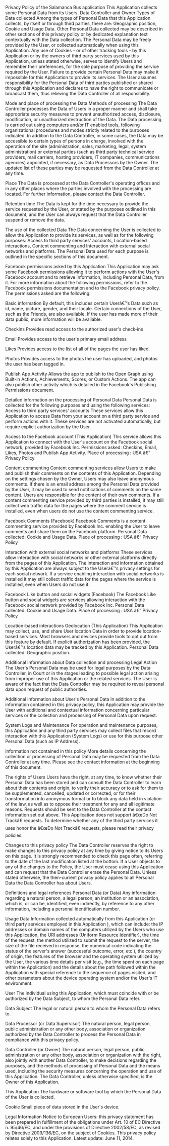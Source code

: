 Privacy Policy of the Salamanca Bus application
This Application collects some Personal Data from its Users.
Data Controller and Owner
Types of Data collected
Among the types of Personal Data that this Application collects, by itself or through third parties, there are: Geographic position, Cookie and Usage Data. Other Personal Data collected may be described in other sections of this privacy policy or by dedicated explanation text contextually with the Data collection. The Personal Data may be freely provided by the User, or collected automatically when using this Application. Any use of Cookies - or of other tracking tools - by this Application or by the owners of third party services used by this Application, unless stated otherwise, serves to identify Users and remember their preferences, for the sole purpose of providing the service required by the User. Failure to provide certain Personal Data may make it impossible for this Application to provide its services. The User assumes responsibility for the Personal Data of third parties published or shared through this Application and declares to have the right to communicate or broadcast them, thus relieving the Data Controller of all responsibility.

Mode and place of processing the Data
Methods of processing
The Data Controller processes the Data of Users in a proper manner and shall take appropriate security measures to prevent unauthorized access, disclosure, modification, or unauthorized destruction of the Data. The Data processing is carried out using computers and/or IT enabled tools, following organizational procedures and modes strictly related to the purposes indicated. In addition to the Data Controller, in some cases, the Data may be accessible to certain types of persons in charge, involved with the operation of the site (administration, sales, marketing, legal, system administration) or external parties (such as third party technical service providers, mail carriers, hosting providers, IT companies, communications agencies) appointed, if necessary, as Data Processors by the Owner. The updated list of these parties may be requested from the Data Controller at any time.

Place
The Data is processed at the Data Controller's operating offices and in any other places where the parties involved with the processing are located. For further information, please contact the Data Controller.

Retention time
The Data is kept for the time necessary to provide the service requested by the User, or stated by the purposes outlined in this document, and the User can always request that the Data Controller suspend or remove the data.

The use of the collected Data
The Data concerning the User is collected to allow the Application to provide its services, as well as for the following purposes: Access to third party services' accounts, Location-based interactions, Content commenting and Interaction with external social networks and platforms. The Personal Data used for each purpose is outlined in the specific sections of this document.

Facebook permissions asked by this Application
This Application may ask some Facebook permissions allowing it to perform actions with the User's Facebook account and to retrieve information, including Personal Data, from it. For more information about the following permissions, refer to the Facebook permissions documentation and to the Facebook privacy policy. The permissions asked are the following:

Basic information
By default, this includes certain Userâ€™s Data such as id, name, picture, gender, and their locale. Certain connections of the User, such as the Friends, are also available. If the user has made more of their data public, more information will be available.

Checkins
Provides read access to the authorized user's check-ins

Email
Provides access to the user's primary email address

Likes
Provides access to the list of all of the pages the user has liked.

Photos
Provides access to the photos the user has uploaded, and photos the user has been tagged in.

Publish App Activity
Allows the app to publish to the Open Graph using Built-in Actions, Achievements, Scores, or Custom Actions. The app can also publish other activity which is detailed in the Facebook's Publishing Permissions document.

Detailed information on the processing of Personal Data
Personal Data is collected for the following purposes and using the following services:
Access to third party services' accounts
These services allow this Application to access Data from your account on a third party service and perform actions with it. These services are not activated automatically, but require explicit authorization by the User.

Access to the Facebook account (This Application)
This service allows this Application to connect with the User's account on the Facebook social network, provided by Facebook Inc. Permissions asked: Checkins, Email, Likes, Photos and Publish App Activity. Place of processing : USA â€“ Privacy Policy

Content commenting
Content commenting services allow Users to make and publish their comments on the contents of this Application. Depending on the settings chosen by the Owner, Users may also leave anonymous comments. If there is an email address among the Personal Data provided by the User, it may be used to send notifications of comments on the same content. Users are responsible for the content of their own comments. If a content commenting service provided by third parties is installed, it may still collect web traffic data for the pages where the comment service is installed, even when users do not use the content commenting service.

Facebook Comments (Facebook)
Facebook Comments is a content commenting service provided by Facebook Inc. enabling the User to leave comments and share them on the Facebook platform. Personal Data collected: Cookie and Usage Data. Place of processing : USA â€“ Privacy Policy

Interaction with external social networks and platforms
These services allow interaction with social networks or other external platforms directly from the pages of this Application. The interaction and information obtained by this Application are always subject to the Userâ€™s privacy settings for each social network. If a service enabling interaction with social networks is installed it may still collect traffic data for the pages where the service is installed, even when Users do not use it.

Facebook Like button and social widgets (Facebook)
The Facebook Like button and social widgets are services allowing interaction with the Facebook social network provided by Facebook Inc. Personal Data collected: Cookie and Usage Data. Place of processing : USA â€“ Privacy Policy

Location-based interactions
Geolocation (This Application)
This Application may collect, use, and share User location Data in order to provide location-based services. Most browsers and devices provide tools to opt out from this feature by default. If explicit authorization has been provided, the Userâ€™s location data may be tracked by this Application. Personal Data collected: Geographic position.

Additional information about Data collection and processing
Legal Action
The User's Personal Data may be used for legal purposes by the Data Controller, in Court or in the stages leading to possible legal action arising from improper use of this Application or the related services. The User is aware of the fact that the Data Controller may be required to reveal personal data upon request of public authorities.

Additional information about User's Personal Data
In addition to the information contained in this privacy policy, this Application may provide the User with additional and contextual information concerning particular services or the collection and processing of Personal Data upon request.

System Logs and Maintenance
For operation and maintenance purposes, this Application and any third party services may collect files that record interaction with this Application (System Logs) or use for this purpose other Personal Data (such as IP Address).

Information not contained in this policy
More details concerning the collection or processing of Personal Data may be requested from the Data Controller at any time. Please see the contact information at the beginning of this document.

The rights of Users
Users have the right, at any time, to know whether their Personal Data has been stored and can consult the Data Controller to learn about their contents and origin, to verify their accuracy or to ask for them to be supplemented, cancelled, updated or corrected, or for their transformation into anonymous format or to block any data held in violation of the law, as well as to oppose their treatment for any and all legitimate reasons. Requests should be sent to the Data Controller at the contact information set out above. This Application does not support â€œDo Not Trackâ€ requests. To determine whether any of the third party services it uses honor the â€œDo Not Trackâ€ requests, please read their privacy policies.

Changes to this privacy policy
The Data Controller reserves the right to make changes to this privacy policy at any time by giving notice to its Users on this page. It is strongly recommended to check this page often, referring to the date of the last modification listed at the bottom. If a User objects to any of the changes to the Policy, the User must cease using this Application and can request that the Data Controller erase the Personal Data. Unless stated otherwise, the then-current privacy policy applies to all Personal Data the Data Controller has about Users.

Definitions and legal references
Personal Data (or Data)
Any information regarding a natural person, a legal person, an institution or an association, which is, or can be, identified, even indirectly, by reference to any other information, including a personal identification number.

Usage Data
Information collected automatically from this Application (or third party services employed in this Application ), which can include: the IP addresses or domain names of the computers utilized by the Users who use this Application, the URI addresses (Uniform Resource Identifier), the time of the request, the method utilized to submit the request to the server, the size of the file received in response, the numerical code indicating the status of the server's answer (successful outcome, error, etc.), the country of origin, the features of the browser and the operating system utilized by the User, the various time details per visit (e.g., the time spent on each page within the Application) and the details about the path followed within the Application with special reference to the sequence of pages visited, and other parameters about the device operating system and/or the User's IT environment.

User
The individual using this Application, which must coincide with or be authorized by the Data Subject, to whom the Personal Data refer.

Data Subject
The legal or natural person to whom the Personal Data refers to.

Data Processor (or Data Supervisor)
The natural person, legal person, public administration or any other body, association or organization authorized by the Data Controller to process the Personal Data in compliance with this privacy policy.

Data Controller (or Owner)
The natural person, legal person, public administration or any other body, association or organization with the right, also jointly with another Data Controller, to make decisions regarding the purposes, and the methods of processing of Personal Data and the means used, including the security measures concerning the operation and use of this Application. The Data Controller, unless otherwise specified, is the Owner of this Application.

This Application
The hardware or software tool by which the Personal Data of the User is collected.

Cookie
Small piece of data stored in the User's device.

Legal Information
Notice to European Users: this privacy statement has been prepared in fulfillment of the obligations under Art. 10 of EC Directive n. 95/46/EC, and under the provisions of Directive 2002/58/EC, as revised by Directive 2009/136/EC, on the subject of Cookies. This privacy policy relates solely to this Application. Latest update: June 11, 2014.
